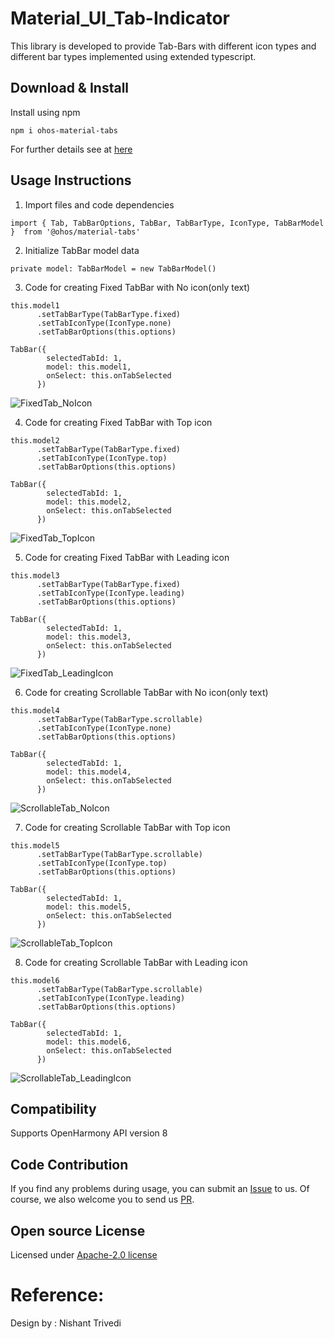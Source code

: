 # Material_UI_Tab-Indicator

This library is developed to provide Tab-Bars with different icon types and different bar types implemented using extended typescript.

## Download & Install

Install using npm

```npm i ohos-material-tabs```

For further details see at [here](https://gitee.com/openharmony-tpc/docs/blob/master/OpenHarmony_npm_usage.md)

## Usage Instructions


1. Import files and code dependencies

```ets
import { Tab, TabBarOptions, TabBar, TabBarType, IconType, TabBarModel }  from '@ohos/material-tabs'
```

2. Initialize TabBar model data

```
private model: TabBarModel = new TabBarModel()
```

3. Code for creating Fixed TabBar with No icon(only text)

```
this.model1
      .setTabBarType(TabBarType.fixed)
      .setTabIconType(IconType.none)
      .setTabBarOptions(this.options)
      
TabBar({
        selectedTabId: 1,
        model: this.model1,
        onSelect: this.onTabSelected
      })
```
![FixedTab_NoIcon](https://user-images.githubusercontent.com/82766420/174062780-1c180681-c7a2-4573-913e-dece1013607e.png)

4. Code for creating Fixed TabBar with Top icon

```
this.model2
      .setTabBarType(TabBarType.fixed)
      .setTabIconType(IconType.top)
      .setTabBarOptions(this.options)
 
TabBar({
        selectedTabId: 1,
        model: this.model2,
        onSelect: this.onTabSelected
      })
```
![FixedTab_TopIcon](https://user-images.githubusercontent.com/82766420/174062838-d6333fe7-cddb-4158-b9f9-ef5b16159e82.png)

5. Code for creating Fixed TabBar with Leading icon

```
this.model3
      .setTabBarType(TabBarType.fixed)
      .setTabIconType(IconType.leading)
      .setTabBarOptions(this.options)
      
TabBar({
        selectedTabId: 1,
        model: this.model3,
        onSelect: this.onTabSelected
      })
```
![FixedTab_LeadingIcon](https://user-images.githubusercontent.com/82766420/174062884-92512aba-c431-4e3d-83c6-b8eea8d3123e.png)

6. Code for creating Scrollable TabBar with No icon(only text)

```
this.model4
      .setTabBarType(TabBarType.scrollable)
      .setTabIconType(IconType.none)
      .setTabBarOptions(this.options)
      
TabBar({
        selectedTabId: 1,
        model: this.model4,
        onSelect: this.onTabSelected
      })
```
![ScrollableTab_NoIcon](https://user-images.githubusercontent.com/82766420/174062930-1b1e36b2-c333-4ad1-aaf1-3202e90f4ca0.png)

7. Code for creating Scrollable TabBar with Top icon

```
this.model5
      .setTabBarType(TabBarType.scrollable)
      .setTabIconType(IconType.top)
      .setTabBarOptions(this.options)
      
TabBar({
        selectedTabId: 1,
        model: this.model5,
        onSelect: this.onTabSelected
      })
```
![ScrollableTab_TopIcon](https://user-images.githubusercontent.com/82766420/174062969-20507926-89f2-4060-b19c-6c5ef7ca19b4.png)

8. Code for creating Scrollable TabBar with Leading icon

```
this.model6
      .setTabBarType(TabBarType.scrollable)
      .setTabIconType(IconType.leading)
      .setTabBarOptions(this.options)
      
TabBar({
        selectedTabId: 1,
        model: this.model6,
        onSelect: this.onTabSelected
      })
```
![ScrollableTab_LeadingIcon](https://user-images.githubusercontent.com/82766420/174062997-88dc48f7-610d-4428-aa84-57e4a7112ca3.png)

## Compatibility

Supports OpenHarmony API version 8

## Code Contribution

If you find any problems during usage, you can submit
an [Issue](https://github.com/Applib-OpenHarmony/Material_UI_Tab-Indicator/issues) to us. Of course, we also welcome you to
send us [PR](https://github.com/Applib-OpenHarmony/Material_UI_Tab-Indicator/pulls).

## Open source License

Licensed under [Apache-2.0 license](https://github.com/Applib-OpenHarmony/Material_UI_Tab-Indicator/blob/main/LICENSE)

# Reference:

Design by : Nishant Trivedi
